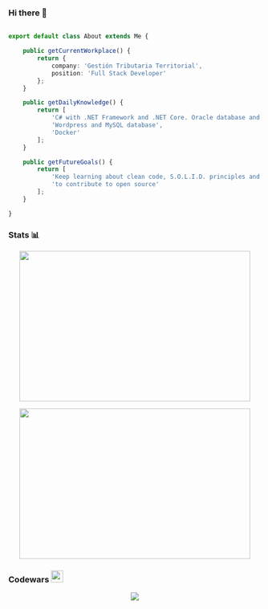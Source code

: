 ### Hi there 👋

```typescript

export default class About extends Me {

    public getCurrentWorkplace() {
        return {
            company: 'Gestión Tributaria Territorial',
            position: 'Full Stack Developer'
        };
    }

    public getDailyKnowledge() {
        return [
            'C# with .NET Framework and .NET Core. Oracle database and SQL Server',
            'Wordpress and MySQL database',
            'Docker'
        ];
    }

    public getFutureGoals() {
        return [
            'Keep learning about clean code, S.O.L.I.D. principles and clean architecture.',
            'to contribute to open source'
        ];
    }

}

```

### Stats 📊

<p align="center">
  <img width="460" height="300" src="https://github-readme-stats.vercel.app/api?username=rfdez&show_icons=true&theme=tokyonight">
</p>

<p align="center">
  <img width="460" height="300" src="https://github-readme-stats.vercel.app/api/top-langs/?username=rfdez&langs_count=10&layout=compact">
</p>

### Codewars <a href="https://www.codewars.com/"><img width="24" height="24" src="https://www.codewars.com/assets/logos/logo-61192cf7c75904d495e7ad69695fbf0bffd965bc3e17ac60f6c6b475304db09d.svg"></a>

<p align="center">
  <img src="https://www.codewars.com/users/rfdez/badges/large">
</p>

<!--
**rfdez/rfdez** is a ✨ _special_ ✨ repository because its `README.md` (this file) appears on your GitHub profile.

Here are some ideas to get you started:

- 🔭 I’m currently working on ...
- 🌱 I’m currently learning ...
- 👯 I’m looking to collaborate on ...
- 🤔 I’m looking for help with ...
- 💬 Ask me about ...
- 📫 How to reach me: ...
- 😄 Pronouns: ...
- ⚡ Fun fact: ...
-->
